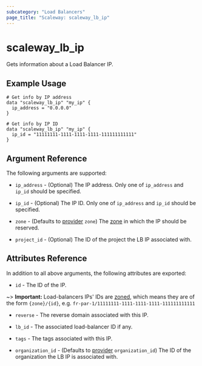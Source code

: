 ```yaml
---
subcategory: "Load Balancers"
page_title: "Scaleway: scaleway_lb_ip"
---
```


# scaleway_lb_ip

Gets information about a Load Balancer IP.

## Example Usage

```hcl
# Get info by IP address
data "scaleway_lb_ip" "my_ip" {
  ip_address = "0.0.0.0"
}

# Get info by IP ID
data "scaleway_lb_ip" "my_ip" {
  ip_id = "11111111-1111-1111-1111-111111111111"
}
```

## Argument Reference

The following arguments are supported:

- `ip_address` - (Optional) The IP address.
  Only one of `ip_address` and `ip_id` should be specified.

- `ip_id` - (Optional) The IP ID.
  Only one of `ip_address` and `ip_id` should be specified.

- `zone` - (Defaults to [provider](../index.md#zone) `zone`) The [zone](../guides/regions_and_zones.md#zones) in which the IP should be reserved.

- `project_id` - (Optional) The ID of the project the LB IP associated with.

## Attributes Reference

In addition to all above arguments, the following attributes are exported:

- `id` - The ID of the IP.

~> **Important:** Load-balancers IPs' IDs are [zoned](../guides/regions_and_zones.md#resource-ids), which means they are of the form `{zone}/{id}`, e.g. `fr-par-1/11111111-1111-1111-1111-111111111111`

- `reverse` - The reverse domain associated with this IP.

- `lb_id` - The associated load-balancer ID if any.

- `tags` - The tags associated with this IP.

- `organization_id` - (Defaults to [provider](../index.md#organization_id) `organization_id`) The ID of the organization the LB IP is associated with.

